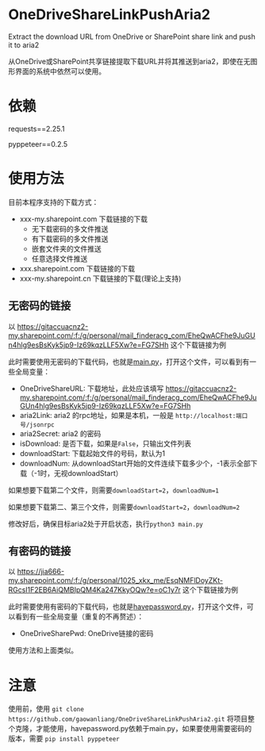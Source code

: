 # OneDriveShareLinkPushAria2
Extract the download URL from OneDrive or SharePoint share link and push it to aria2

从OneDrive或SharePoint共享链接提取下载URL并将其推送到aria2，即使在无图形界面的系统中依然可以使用。

# 依赖
requests==2.25.1

pyppeteer==0.2.5

# 使用方法

目前本程序支持的下载方式：
* xxx-my.sharepoint.com 下载链接的下载
  * 无下载密码的多文件推送
  * 有下载密码的多文件推送
  * 嵌套文件夹的文件推送
  * 任意选择文件推送
* xxx.sharepoint.com 下载链接的下载
* xxx-my.sharepoint.cn 下载链接的下载(理论上支持)

## 无密码的链接

以 https://gitaccuacnz2-my.sharepoint.com/:f:/g/personal/mail_finderacg_com/EheQwACFhe9JuGUn4hlg9esBsKyk5jp9-Iz69kqzLLF5Xw?e=FG7SHh 这个下载链接为例

此时需要使用无密码的下载代码，也就是[main.py](main.py)，打开这个文件，可以看到有一些全局变量：
* OneDriveShareURL: 下载地址，此处应该填写 https://gitaccuacnz2-my.sharepoint.com/:f:/g/personal/mail_finderacg_com/EheQwACFhe9JuGUn4hlg9esBsKyk5jp9-Iz69kqzLLF5Xw?e=FG7SHh
* aria2Link: aria2 的rpc地址，如果是本机，一般是 `http://localhost:端口号/jsonrpc`
* aria2Secret: aria2 的密码
* isDownload: 是否下载，如果是`False`，只输出文件列表
* downloadStart: 下载起始文件的号码，默认为1
* downloadNum: 从downloadStart开始的文件连续下载多少个，-1表示全部下载（-1时，无视downloadStart）

如果想要下载第二个文件，则需要`downloadStart=2`，`downloadNum=1`

如果想要下载第二、第三个文件，则需要`downloadStart=2`，`downloadNum=2`

修改好后，确保目标aria2处于开启状态，执行`python3 main.py`

## 有密码的链接
以 https://jia666-my.sharepoint.com/:f:/g/personal/1025_xkx_me/EsqNMFlDoyZKt-RGcsI1F2EB6AiQMBIpQM4Ka247KkyOQw?e=oC1y7r 这个下载链接为例

此时需要使用有密码的下载代码，也就是[havepassword.py](havepassword.py)，打开这个文件，可以看到有一些全局变量（重复的不再赘述）：
* OneDriveSharePwd: OneDrive链接的密码
  
使用方法和上面类似。

# 注意
使用前，使用 `git clone https://github.com/gaowanliang/OneDriveShareLinkPushAria2.git` 将项目整个克隆，才能使用，havepassword.py依赖于main.py，如果要使用需要密码的版本，需要 `pip install pyppeteer`